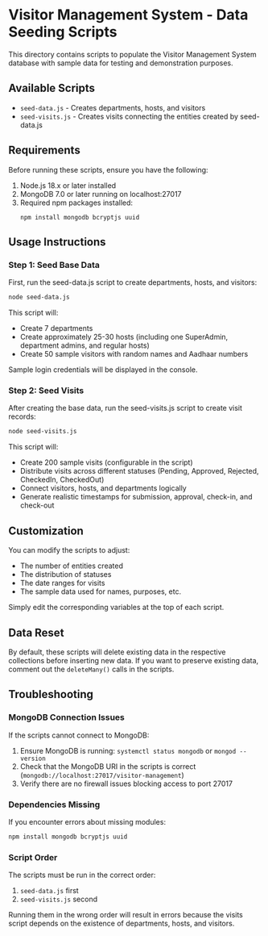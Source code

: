 # Visitor Management System - Data Seeding Scripts

This directory contains scripts to populate the Visitor Management System database with sample data for testing and demonstration purposes.

## Available Scripts

- `seed-data.js` - Creates departments, hosts, and visitors
- `seed-visits.js` - Creates visits connecting the entities created by seed-data.js

## Requirements

Before running these scripts, ensure you have the following:

1. Node.js 18.x or later installed
2. MongoDB 7.0 or later running on localhost:27017
3. Required npm packages installed:
   ```
   npm install mongodb bcryptjs uuid
   ```

## Usage Instructions

### Step 1: Seed Base Data

First, run the seed-data.js script to create departments, hosts, and visitors:

```bash
node seed-data.js
```

This script will:
- Create 7 departments
- Create approximately 25-30 hosts (including one SuperAdmin, department admins, and regular hosts)
- Create 50 sample visitors with random names and Aadhaar numbers

Sample login credentials will be displayed in the console.

### Step 2: Seed Visits

After creating the base data, run the seed-visits.js script to create visit records:

```bash
node seed-visits.js
```

This script will:
- Create 200 sample visits (configurable in the script)
- Distribute visits across different statuses (Pending, Approved, Rejected, CheckedIn, CheckedOut)
- Connect visitors, hosts, and departments logically
- Generate realistic timestamps for submission, approval, check-in, and check-out

## Customization

You can modify the scripts to adjust:

- The number of entities created
- The distribution of statuses
- The date ranges for visits
- The sample data used for names, purposes, etc.

Simply edit the corresponding variables at the top of each script.

## Data Reset

By default, these scripts will delete existing data in the respective collections before inserting new data. If you want to preserve existing data, comment out the `deleteMany()` calls in the scripts.

## Troubleshooting

### MongoDB Connection Issues

If the scripts cannot connect to MongoDB:

1. Ensure MongoDB is running: `systemctl status mongodb` or `mongod --version`
2. Check that the MongoDB URI in the scripts is correct (`mongodb://localhost:27017/visitor-management`)
3. Verify there are no firewall issues blocking access to port 27017

### Dependencies Missing

If you encounter errors about missing modules:

```bash
npm install mongodb bcryptjs uuid
```

### Script Order

The scripts must be run in the correct order:
1. `seed-data.js` first
2. `seed-visits.js` second

Running them in the wrong order will result in errors because the visits script depends on the existence of departments, hosts, and visitors.